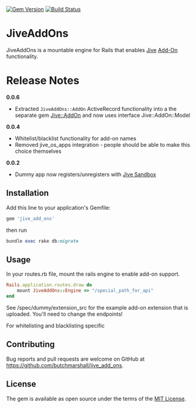 [![Gem Version](https://badge.fury.io/rb/jive_add_ons.svg)](http://badge.fury.io/rb/jive_add_ons)
[![Build Status](https://travis-ci.org/butchmarshall/jive_add_ons.svg?branch=master)](https://travis-ci.org/butchmarshall/jive_add_ons)

# JiveAddOns

JiveAddOns is a mountable engine for Rails that enables [Jive](https://www.jivesoftware.com) [Add-On](https://community.jivesoftware.com/docs/DOC-99941) functionality.

Release Notes
============

**0.0.6**
 - Extracted `JiveAddOns::AddOn` ActiveRecord functionality into a the separate gem [Jive::AddOn](https://github.com/butchmarshall/ruby-jive-add_on) and now uses interface Jive::AddOn::Model

**0.0.4**
 - Whitelist/blacklist functionality for add-on names
 - Removed jive_os_apps integration - people should be able to make this choice themselves

**0.0.2**
 - Dummy app now registers/unregisters with [Jive Sandbox](https://sandbox.jiveon.com)

## Installation

Add this line to your application's Gemfile:

```ruby
gem 'jive_add_ons'
```

then run

```ruby
bundle exec rake db:migrate
```

## Usage

In your routes.rb file, mount the rails engine to enable add-on support.

```ruby
Rails.application.routes.draw do
	mount JiveAddOns::Engine => "/special_path_for_api"
end
```

See /spec/dummy/extension_src for the example add-on extension that is uploaded.  You'll need to change the endpoints!

For whitelisting and blacklisting specific

## Contributing

Bug reports and pull requests are welcome on GitHub at https://github.com/butchmarshall/jive_add_ons.

## License

The gem is available as open source under the terms of the [MIT License](http://opensource.org/licenses/MIT).